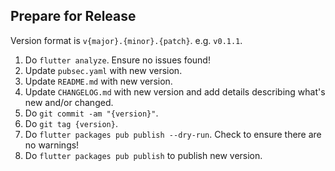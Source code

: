 ## Prepare for Release

Version format is `v{major}.{minor}.{patch}`. e.g. `v0.1.1`.

1. Do `flutter analyze`. Ensure no issues found!
2. Update `pubsec.yaml` with new version.
3. Update `README.md` with new version.
4. Update `CHANGELOG.md` with new version and add details describing what's new and/or changed.
5. Do `git commit -am "{version}"`.
6. Do `git tag {version}`.
7. Do `flutter packages pub publish --dry-run`. Check to ensure there are no warnings!
8. Do `flutter packages pub publish` to publish new version.

